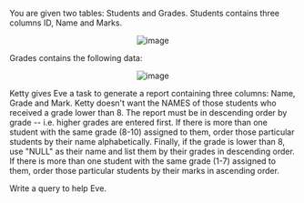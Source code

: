 You are given two tables: Students and Grades. Students contains three columns ID, Name and Marks.

<center>

![image](https://s3.amazonaws.com/hr-challenge-images/12891/1443818166-a5c852caa0-1.png)

</center>

Grades contains the following data:

<center>

![image](https://s3.amazonaws.com/hr-challenge-images/12891/1443818137-69b76d805c-2.png)

</center>


Ketty gives Eve a task to generate a report containing three columns: Name, Grade and Mark. Ketty doesn't want the NAMES of those students who received a grade lower than 8. The report must be in descending order by grade -- i.e. higher grades are entered first. If there is more than one student with the same grade (8-10) assigned to them, order those particular students by their name alphabetically. Finally, if the grade is lower than 8, use "NULL" as their name and list them by their grades in descending order. If there is more than one student with the same grade (1-7) assigned to them, order those particular students by their marks in ascending order.

Write a query to help Eve.